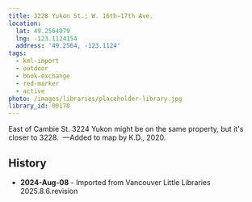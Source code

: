 ```yaml
---
title: 3228 Yukon St.; W. 16th—17th Ave.
location:
  lat: 49.2564079
  lng: -123.1124154
  address: '49.2564, -123.1124'
tags:
  - kml-import
  - outdoor
  - book-exchange
  - red-marker
  - active
photo: /images/libraries/placeholder-library.jpg
library_id: 00178
---
```

East of Cambie St.
3224 Yukon might be on the same property, but it's closer to 3228. 
—Added to map by K.D., 2020.

## History
- **2024-Aug-08** - Imported from Vancouver Little Libraries 2025.8.6.revision
